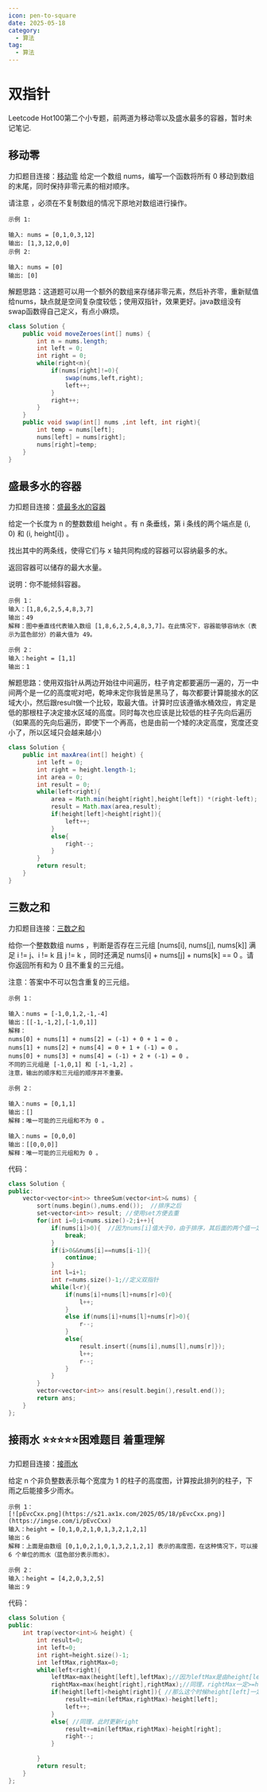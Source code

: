 ```yaml
---
icon: pen-to-square
date: 2025-05-18
category:
  - 算法
tag:
  - 算法
---
```


# 双指针
Leetcode Hot100第二个小专题，前两道为移动零以及盛水最多的容器，暂时未记笔记.
## 移动零
力扣题目连接：[移动零](https://leetcode.cn/problems/move-zeroes/?envType=study-plan-v2&envId=top-100-liked)
给定一个数组 nums，编写一个函数将所有 0 移动到数组的末尾，同时保持非零元素的相对顺序。

请注意 ，必须在不复制数组的情况下原地对数组进行操作。

 
```
示例 1:

输入: nums = [0,1,0,3,12]
输出: [1,3,12,0,0]
示例 2:

输入: nums = [0]
输出: [0]
```
解题思路：这道题可以用一个额外的数组来存储非零元素，然后补齐零，重新赋值给nums，缺点就是空间复杂度较低；使用双指针，效果更好。java数组没有swap函数得自己定义，有点小麻烦。
```java
class Solution {
    public void moveZeroes(int[] nums) {
        int n = nums.length;
        int left = 0;
        int right = 0;
        while(right<n){
            if(nums[right]!=0){
                swap(nums,left,right);
                left++;
            }
            right++;
        }
    }
    public void swap(int[] nums ,int left, int right){
        int temp = nums[left];
        nums[left] = nums[right];
        nums[right]=temp;
    }
}
```
## 盛最多水的容器
力扣题目连接：[盛最多水的容器](https://leetcode.cn/problems/container-with-most-water/description/?envType=study-plan-v2&envId=top-100-liked)

给定一个长度为 n 的整数数组 height 。有 n 条垂线，第 i 条线的两个端点是 (i, 0) 和 (i, height[i]) 。

找出其中的两条线，使得它们与 x 轴共同构成的容器可以容纳最多的水。

返回容器可以储存的最大水量。

说明：你不能倾斜容器。
```
示例 1：
输入：[1,8,6,2,5,4,8,3,7]
输出：49 
解释：图中垂直线代表输入数组 [1,8,6,2,5,4,8,3,7]。在此情况下，容器能够容纳水（表示为蓝色部分）的最大值为 49。

示例 2：
输入：height = [1,1]
输出：1
```
解题思路：使用双指针从两边开始往中间遍历，柱子肯定都要遍历一遍的，万一中间两个是一亿的高度呢对吧，乾坤未定你我皆是黑马了，每次都要计算能接水的区域大小，然后跟result做一个比较，取最大值。计算时应该遵循水桶效应，肯定是低的那根柱子决定接水区域的高度。同时每次也应该是比较低的柱子先向后遍历（如果高的先向后遍历，即使下一个再高，也是由前一个矮的决定高度，宽度还变小了，所以区域只会越来越小）
```java
class Solution {
    public int maxArea(int[] height) {
        int left = 0;
        int right = height.length-1;
        int area = 0;
        int result = 0;
        while(left<right){
            area = Math.min(height[right],height[left]) *(right-left);
            result = Math.max(area,result);
            if(height[left]<height[right]){
                left++;
            }
            else{
                right--;
            }
        }
        return result;
    }
}
```
## 三数之和
力扣题目连接：[三数之和](https://leetcode.cn/problems/3sum?envType=study-plan-v2&envId=top-100-liked)

给你一个整数数组 nums ，判断是否存在三元组 [nums[i], nums[j], nums[k]] 满足 i != j、i != k 且 j != k ，同时还满足 nums[i] + nums[j] + nums[k] == 0 。请你返回所有和为 0 且不重复的三元组。

注意：答案中不可以包含重复的三元组。

```
示例 1：

输入：nums = [-1,0,1,2,-1,-4]
输出：[[-1,-1,2],[-1,0,1]]
解释：
nums[0] + nums[1] + nums[2] = (-1) + 0 + 1 = 0 。
nums[1] + nums[2] + nums[4] = 0 + 1 + (-1) = 0 。
nums[0] + nums[3] + nums[4] = (-1) + 2 + (-1) = 0 。
不同的三元组是 [-1,0,1] 和 [-1,-1,2] 。
注意，输出的顺序和三元组的顺序并不重要。
```

```
示例 2：

输入：nums = [0,1,1]
输出：[]
解释：唯一可能的三元组和不为 0 。
```

```
输入：nums = [0,0,0]
输出：[[0,0,0]]
解释：唯一可能的三元组和为 0 。
```
代码：
```cpp
class Solution {
public:
    vector<vector<int>> threeSum(vector<int>& nums) {
        sort(nums.begin(),nums.end());  //排序之后
        set<vector<int>> result; //使用set方便去重
        for(int i=0;i<nums.size()-2;i++){
            if(nums[i]>0){  //因为nums[i]值大于0，由于排序，其后面的两个值一定大于等于nums [i]，三者相加一定不为0；那么nums[i]后面的值也同理，直接结束循环即可
                break;
            }
            if(i>0&&nums[i]==nums[i-1]){
                continue;
            }
            int l=i+1;
            int r=nums.size()-1;//定义双指针
            while(l<r){
                if(nums[i]+nums[l]+nums[r]<0){
                    l++;
                }
                else if(nums[i]+nums[l]+nums[r]>0){
                    r--;
                }
                else{
                    result.insert({nums[i],nums[l],nums[r]});
                    l++;
                    r--;
                }
            }
        }
        vector<vector<int>> ans(result.begin(),result.end());
        return ans;
    }
};
```

## 接雨水 ⭐⭐⭐⭐⭐困难题目 着重理解
力扣题目连接：[接雨水](https://leetcode.cn/problems/trapping-rain-water/?envType=study-plan-v2&envId=top-100-liked)

给定 n 个非负整数表示每个宽度为 1 的柱子的高度图，计算按此排列的柱子，下雨之后能接多少雨水。
```
示例 1：
[![pEvcCxx.png](https://s21.ax1x.com/2025/05/18/pEvcCxx.png)](https://imgse.com/i/pEvcCxx)
输入：height = [0,1,0,2,1,0,1,3,2,1,2,1]
输出：6
解释：上面是由数组 [0,1,0,2,1,0,1,3,2,1,2,1] 表示的高度图，在这种情况下，可以接 6 个单位的雨水（蓝色部分表示雨水）。 
```
```
示例 2：
输入：height = [4,2,0,3,2,5]
输出：9
```

代码：
```cpp
class Solution {
public:
    int trap(vector<int>& height) {
        int result=0;
        int left=0;
        int right=height.size()-1;
        int leftMax,rightMax=0;
        while(left<right){
            leftMax=max(height[left],leftMax);//因为leftMax是由height[left]更新过来的，所以在当前这个循环，leftMax一定>=height[left]
            rightMax=max(height[right],rightMax);//同理，rightMax一定>=height[right];
            if(height[left]<height[right]){ //那么这个时候height[left]一定<=leftMax和rightMax，所以更新left
                result+=min(leftMax,rightMax)-height[left];
                left++;
            }
            else{ //同理，此时更新right
                result+=min(leftMax,rightMax)-height[right];
                right--;
            }
            
        }
        return result;
    }
};
```
